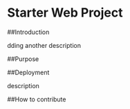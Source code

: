 # Starter Web Project

##Introduction

dding another description

##Purpose

##Deployment

description

##How to contribute
